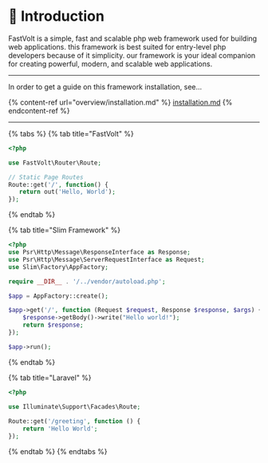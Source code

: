 # 👋 Introduction

FastVolt is a simple, fast and scalable php web framework used for building web applications. this framework is best suited for entry-level php developers because of it simplicity. our framework is your ideal companion for creating powerful, modern, and scalable web applications.

***

In order to get a guide on this framework installation, see...

{% content-ref url="overview/installation.md" %}
[installation.md](overview/installation.md)
{% endcontent-ref %}

***

{% tabs %}
{% tab title="FastVolt" %}
```php
<?php

use FastVolt\Router\Route;

// Static Page Routes
Route::get('/', function() {
   return out('Hello, World');
});

```
{% endtab %}

{% tab title="Slim Framework" %}
```php
<?php
use Psr\Http\Message\ResponseInterface as Response;
use Psr\Http\Message\ServerRequestInterface as Request;
use Slim\Factory\AppFactory;

require __DIR__ . '/../vendor/autoload.php';

$app = AppFactory::create();

$app->get('/', function (Request $request, Response $response, $args) {
    $response->getBody()->write("Hello world!");
    return $response;
});

$app->run();
```
{% endtab %}

{% tab title="Laravel" %}
```php
<?php

use Illuminate\Support\Facades\Route;
 
Route::get('/greeting', function () {
    return 'Hello World';
});
```
{% endtab %}
{% endtabs %}
